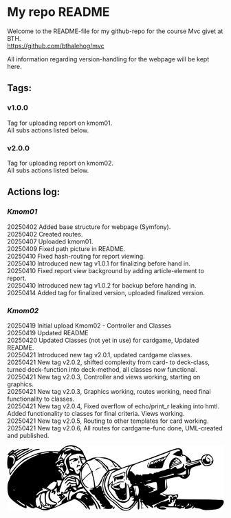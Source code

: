 # My repo README

Welcome to the README-file for my github-repo for the course Mvc givet at BTH.  
https://github.com/bthalehog/mvc  

All information regarding version-handling for the webpage will be kept here.  

## Tags:

### v1.0.0
Tag for uploading report on kmom01.  
All subs actions listed below.  

### v2.0.0
Tag for uploading report on kmom02.  
All subs actions listed below.  

## Actions log:

### _Kmom01_
20250402 Added base structure for webpage (Symfony).   
20250402 Created routes.  
20250407 Uploaded kmom01.  
20250409 Fixed path picture in README.  
20250410 Fixed hash-routing for report viewing.  
20250410 Introduced new tag v1.0.1 for finalizing before hand in.  
20250410 Fixed report view background by adding article-element to report.  
20250410 Introduced new tag v1.0.2 for backup before handing in.  
20250414 Added tag for finalized version, uploaded finalized version.  

### _Kmom02_  
20250419 Initial upload Kmom02 - Controller and Classes  
20250419 Updated README  
20250420 Updated Classes (not yet in use) for cardgame, Updated README.  
20250421 Introduced new tag v2.0.1, updated cardgame classes.  
20250421 New tag v2.0.2, shifted complexity from card- to deck-class, turned deck-function into deck-method, all classes now functional.  
20250421 New tag v2.0.3, Controller and views working, starting on graphics.  
20250421 New tag v2.0.3, Graphics working, routes working, need final functionality to classes.  
20250421 New tag v2.0.4, Fixed overflow of echo/print_r leaking into hmtl. Added functionality to classes for final criteria. Views working.  
20250421 New tag v2.0.5, Routing to other templates for card working.   
20250421 New tag v2.0.6, All routes for cardgame-func done, UML-created and published.     

![](./public/img/bwtailgun.png)
